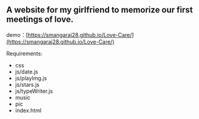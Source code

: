 ## A website for my girlfriend to memorize our first meetings of love.

demo：[https://smangaraj28.github.io/Love-Care/](https://smangaraj28.github.io/Love-Care/)

Requirements:
* css
* js/date.js
* js/playImg.js
* js/stars.js
* js/typeWriter.js
* music
* pic
* index.html
